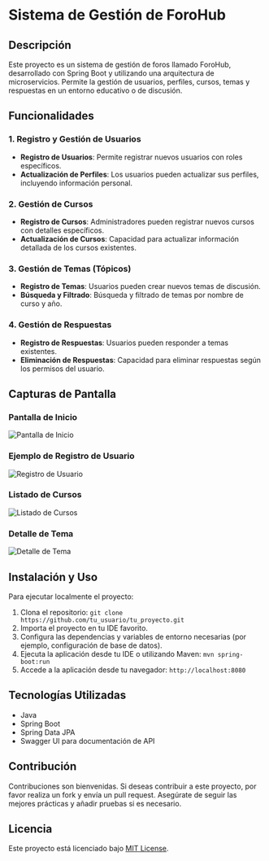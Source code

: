 # Sistema de Gestión de ForoHub

## Descripción
Este proyecto es un sistema de gestión de foros llamado ForoHub, desarrollado con Spring Boot y utilizando una arquitectura de microservicios. Permite la gestión de usuarios, perfiles, cursos, temas y respuestas en un entorno educativo o de discusión.

## Funcionalidades

### 1. Registro y Gestión de Usuarios
- **Registro de Usuarios**: Permite registrar nuevos usuarios con roles específicos.
- **Actualización de Perfiles**: Los usuarios pueden actualizar sus perfiles, incluyendo información personal.

### 2. Gestión de Cursos
- **Registro de Cursos**: Administradores pueden registrar nuevos cursos con detalles específicos.
- **Actualización de Cursos**: Capacidad para actualizar información detallada de los cursos existentes.

### 3. Gestión de Temas (Tópicos)
- **Registro de Temas**: Usuarios pueden crear nuevos temas de discusión.
- **Búsqueda y Filtrado**: Búsqueda y filtrado de temas por nombre de curso y año.

### 4. Gestión de Respuestas
- **Registro de Respuestas**: Usuarios pueden responder a temas existentes.
- **Eliminación de Respuestas**: Capacidad para eliminar respuestas según los permisos del usuario.

## Capturas de Pantalla

### Pantalla de Inicio
![Pantalla de Inicio](screenshots/home.png)

### Ejemplo de Registro de Usuario
![Registro de Usuario](screenshots/registro_usuario.png)

### Listado de Cursos
![Listado de Cursos](screenshots/listado_cursos.png)

### Detalle de Tema
![Detalle de Tema](screenshots/detalle_tema.png)

## Instalación y Uso
Para ejecutar localmente el proyecto:

1. Clona el repositorio: `git clone https://github.com/tu_usuario/tu_proyecto.git`
2. Importa el proyecto en tu IDE favorito.
3. Configura las dependencias y variables de entorno necesarias (por ejemplo, configuración de base de datos).
4. Ejecuta la aplicación desde tu IDE o utilizando Maven: `mvn spring-boot:run`
5. Accede a la aplicación desde tu navegador: `http://localhost:8080`

## Tecnologías Utilizadas
- Java
- Spring Boot
- Spring Data JPA
- Swagger UI para documentación de API

## Contribución
Contribuciones son bienvenidas. Si deseas contribuir a este proyecto, por favor realiza un fork y envía un pull request. Asegúrate de seguir las mejores prácticas y añadir pruebas si es necesario.

## Licencia
Este proyecto está licenciado bajo [MIT License](LICENSE).
